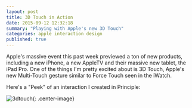 ```yaml
---
layout: post
title: 3D Touch in Action
date: 2015-09-12 12:32:18
summary: "Playing with Apple's new 3D Touch"
categories: apple interaction design
published: true
---
```


Apple's massive event this past week previewed a ton of new products, including a new iPhone, a new AppleTV and their massive new tablet, the iPad Pro. One of the things I'm pretty excited about is 3D Touch, Apple's new Multi-Touch gesture similar to Force Touch seen in the iWatch. 

Here's a "Peek" of an interaction I created in Principle:

![3dtouch](https://www.dropbox.com/s/ndp1exhmqycpxbk/3dtouch-example.gif?raw=1){: .center-image}
